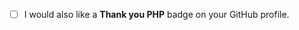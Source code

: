 <!--
Welcome here and thank you for adding yourself to the "Thank You PHP" letter.

If you would also like to get an optional "Thank you PHP" badge on your GitHub
profile, mark the checkbox below.

You will receive an invitation to this GitHub organization.
-->

* [ ] I would also like a **Thank you PHP** badge on your GitHub profile.
